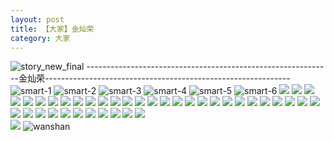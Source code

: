 ```yaml
---
layout: post
title: 【大家】金灿荣
category: 大家
---
```

![story_new_final](http://r8s97vm6g.hd-bkt.clouddn.com/img/story_new_final_0322.png)
-------------------------------------------------------------金灿荣-------------------------------------------------------------
![smart-1](http://r8s97vm6g.hd-bkt.clouddn.com/img/smart-1.png)
![smart-2](http://r8s97vm6g.hd-bkt.clouddn.com/img/smart-2.png)
![smart-3](http://r8s97vm6g.hd-bkt.clouddn.com/img/smart-3.png)
![smart-4](http://r8s97vm6g.hd-bkt.clouddn.com/img/smart-4.png)
![smart-5](http://r8s97vm6g.hd-bkt.clouddn.com/img/smart-5.png)
![smart-6](http://r8s97vm6g.hd-bkt.clouddn.com/img/smart-6.png)
![](http://r8s97vm6g.hd-bkt.clouddn.com/img/situation-0324-1.png)
![](http://r8s97vm6g.hd-bkt.clouddn.com/img/situation-0324-2.png)
![](http://r8s97vm6g.hd-bkt.clouddn.com/img/situation-0324-3.png)
![](http://r8s97vm6g.hd-bkt.clouddn.com/img/fragment-220322-2.png)
![](http://r8s97vm6g.hd-bkt.clouddn.com/img/fragment-220322-3.png)
![](http://r8s97vm6g.hd-bkt.clouddn.com/img/fragment-220322-4.png)
![](http://r8s97vm6g.hd-bkt.clouddn.com/img/fragment-220322-5.png)
![](http://r8s97vm6g.hd-bkt.clouddn.com/img/jin-220325-1.png)
![](http://r8s97vm6g.hd-bkt.clouddn.com/img/jin-220325-2.png)
![](http://r8s97vm6g.hd-bkt.clouddn.com/img/jin-220325-3.png)
![](http://r8s97vm6g.hd-bkt.clouddn.com/img/jin-220325-4.png)
![](http://r8s97vm6g.hd-bkt.clouddn.com/img/jin-220325-5.png)
![](http://r8s97vm6g.hd-bkt.clouddn.com/img/jin-220325-6.png)
![](http://r8s97vm6g.hd-bkt.clouddn.com/img/jin-220325-7.png)
![](http://r8s97vm6g.hd-bkt.clouddn.com/img/jin-220325-8.png)
![](http://r8s97vm6g.hd-bkt.clouddn.com/img/jin-220325-9.png)
![](http://r8s97vm6g.hd-bkt.clouddn.com/img/jin-220325-12.png)
![](http://r8s97vm6g.hd-bkt.clouddn.com/img/jin-220325-13.png)
![](http://r8s97vm6g.hd-bkt.clouddn.com/img/jin-220325-14.png)
![](http://r8s97vm6g.hd-bkt.clouddn.com/img/jin-220325-10.png)
![](http://r8s97vm6g.hd-bkt.clouddn.com/img/jin-220325-11.png)
![](http://r8s97vm6g.hd-bkt.clouddn.com/img/jin-220325-15.png)
![](http://r8s97vm6g.hd-bkt.clouddn.com/img/jin-220325-16.png)
![](http://r8s97vm6g.hd-bkt.clouddn.com/img/jin-220325-17.png)
![](http://r8s97vm6g.hd-bkt.clouddn.com/img/jin-220325-18.png)
![](http://r8s97vm6g.hd-bkt.clouddn.com/img/jin-220325-19.png)
![](http://r8s97vm6g.hd-bkt.clouddn.com/img/inspire-220326-1.png)
![](http://r8s97vm6g.hd-bkt.clouddn.com/img/inspire-220326-2.png)
![](http://r8s97vm6g.hd-bkt.clouddn.com/img/inspire-220326-3.png)
![](http://r8s97vm6g.hd-bkt.clouddn.com/img/inspire-220326-4.png)
![](http://r8s97vm6g.hd-bkt.clouddn.com/img/inspire-220326-5.png)
![](http://r8s97vm6g.hd-bkt.clouddn.com/img/inspire-220326-6.png)
![](http://r8s97vm6g.hd-bkt.clouddn.com/img/inspire-220326-7.png)
![](http://r8s97vm6g.hd-bkt.clouddn.com/img/inspire-220326-8.png)
![](http://r8s97vm6g.hd-bkt.clouddn.com/img/inspire-220326-9.png)
![](http://r8s97vm6g.hd-bkt.clouddn.com/img/inspire-220326-10.png)
![](http://r8s97vm6g.hd-bkt.clouddn.com/img/inspire-220326-11.png)
![](http://r8s97vm6g.hd-bkt.clouddn.com/img/inspire-220326-12.png)
![](http://r8s97vm6g.hd-bkt.clouddn.com/img/fragment-220413-1.png)  
![](http://r8s97vm6g.hd-bkt.clouddn.com/img/fragment-220413-2.png)
![wanshan](http://r8s97vm6g.hd-bkt.clouddn.com/img/wanshan.png)





  




